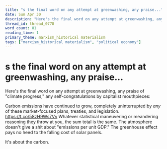 ```yaml
---
title: "s the final word on any attempt at greenwashing, any praise..."
date: Sun Apr 30
description: "Here's the final word on any attempt at greenwashing, any praise of 'climate progress,' any self-congratulations by capitalist mouthpieces: Carbon emissions..."
thread_id: thread_0778
word_count: 81
reading_time: 1
primary_theme: marxism_historical materialism
tags: ["marxism_historical materialism", "political economy"]
---
```


# s the final word on any attempt at greenwashing, any praise...

Here's the final word on any attempt at greenwashing, any praise of "climate progress," any self-congratulations by capitalist mouthpieces:

Carbon emissions have continued to grow, completely uninterrupted by *any* of these market-focused plans, treaties, and legislation. https://t.co/58zH9Ws7Vv Whatever statistical maneuvering or meandering reasoning they throw at you, the sum total is the same. The atmosphere doesn't give a shit about "emissions per unit GDP." The greenhouse effect pays no heed to the falling cost of solar panels.

It's about the carbon.